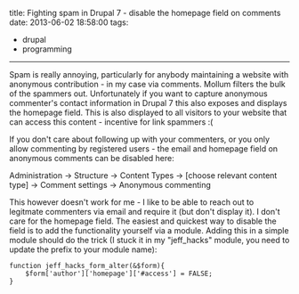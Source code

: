 title: Fighting spam in Drupal 7 - disable the homepage field on comments
date: 2013-06-02 18:58:00
tags:
- drupal
- programming
---
Spam is really annoying, particularly for anybody maintaining a website with anonymous contribution - in my case via comments. Mollum filters the bulk of the spammers out. Unfortunately if you want to capture anonymous commenter's contact information in Drupal 7 this also exposes and displays the homepage field. This is also displayed to all visitors to your website that can access this content - incentive for link spammers :(
<!-- more -->
If you don't care about following up with your commenters, or you only allow commenting by registered users - the email and homepage field on anonymous comments can be disabled here:

Administration -> Structure -> Content Types -> [choose relevant content type] -> Comment settings -> Anonymous commenting

This however doesn't work for me - I like to be able to reach out to legitmate commenters via email and require it (but don't display it). I don't care for the homepage field. The easiest and quickest way to disable the field is to add the functionality yourself via a module. Adding this in a simple module  should do the trick (I stuck it in my "jeff_hacks" module, you need to update the prefix to your module name):

```
function jeff_hacks_form_alter(&$form){
    $form['author']['homepage']['#access'] = FALSE;
}
```
